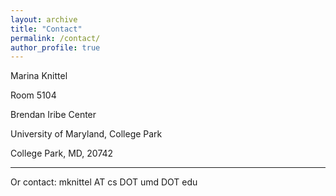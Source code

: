 ```yaml
---
layout: archive
title: "Contact"
permalink: /contact/
author_profile: true
---
```


Marina Knittel

Room 5104

Brendan Iribe Center

University of Maryland, College Park

College Park, MD, 20742

---


Or contact: mknittel AT cs DOT umd DOT edu
